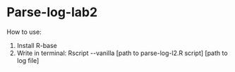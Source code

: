 # Parse-log-lab2

How to use:
1. Install R-base
2. Write in terminal: Rscript --vanilla [path to parse-log-l2.R script] [path to log file]
